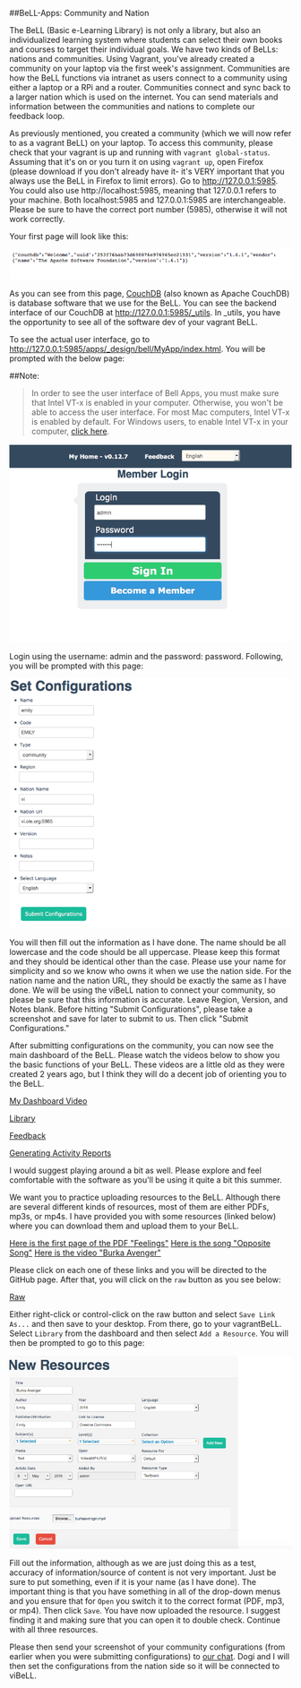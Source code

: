 ##BeLL-Apps: Community and Nation

The BeLL (Basic e-Learning Library) is not only a library, but also an individualized learning system where students can select their own books and courses to target their individual goals. We have two kinds of BeLLs: nations and communities. Using Vagrant, you've already created a community on your laptop via the first week's assignment. Communities are how the BeLL functions via intranet as users connect to a community using either a laptop or a RPi and a router. Communities connect and sync back to a larger nation which is used on the internet. You can send materials and information between the communities and nations to complete our feedback loop. 

As previously mentioned, you created a community (which we will now refer to as a vagrant BeLL) on your laptop. To access this community, please check that your vagrant is up and running with `vagrant global-status`. Assuming that it's on or you turn it on using `vagrant up`, open Firefox (please download if you don't already have it- it's VERY important that you always use the BeLL in Firefox to limit errors). Go to http://127.0.0.1:5985. You could also use http://localhost:5985, meaning that 127.0.0.1 refers to your machine. Both localhost:5985 and 127.0.0.1:5985 are interchangeable. Please be sure to have the correct port number (5985), otherwise it will not work correctly. 

Your first page will look like this:

![127.0.0.1:5985](/pages/uploads/images/127.0.0.1-5985.png)

As you can see from this page, [CouchDB](https://en.wikipedia.org/wiki/CouchDB)  (also known as Apache CouchDB) is database software that we use for the BeLL. You can see the backend interface of our CouchDB at http://127.0.0.1:5985/_utils. In _utils, you have the opportunity to see all of the software dev of your vagrant BeLL.

To see the actual user interface, go to http://127.0.0.1:5985/apps/_design/bell/MyApp/index.html. You will be prompted with the below page:

##Note:
> In order to see the user interface of Bell Apps, you must make sure that Intel VT-x is enabled in your computer. Otherwise, you won't be able to access the user interface. For most Mac computers, Intel VT-x is enabled by default. For Windows users, to enable Intel VT-x in your computer, [click here](http://www.howtogeek.com/213795/how-to-enable-intel-vt-x-in-your-computers-bios-or-uefi-firmware/).

![Login Page](/pages/uploads/images/adminlogin.png)

Login using the username: admin and the password: password. Following, you will be prompted with this page:

![Set Configurations](/pages/uploads/images/setconfigurations.png)

You will then fill out the information as I have done. The name should be all lowercase and the code should be all uppercase. Please keep this format and they should be identical other than the case. Please use your name for simplicity and so we know who owns it when we use the nation side. For the nation name and the nation URL, they should be exactly the same as I have done. We will be using the viBeLL nation to connect your community, so please be sure that this information is accurate. Leave Region, Version, and Notes blank. Before hitting "Submit Configurations", please take a screenshot and save for later to submit to us. Then click "Submit Configurations."

After submitting configurations on the community, you can now see the main dashboard of the BeLL. Please watch the videos below to show you the basic functions of your BeLL. These videos are a little old as they were created 2 years ago, but I think they will do a decent job of orienting you to the BeLL.   

[My Dashboard Video](/pages/uploads/movies/mydashboard.mp4)

[Library](/pages/uploads/movies/library.mp4)

[Feedback](/pages/uploads/movies/feedback.mp4)

[Generating Activity Reports](/pages/uploads/movies/generatingactivityreports.mp4)

I would suggest playing around a bit as well. Please explore and feel comfortable with the software as you'll be using it quite a bit this summer. 

We want you to practice uploading resources to the BeLL. Although there are several different kinds of resources, most of them are either PDFs, mp3s, or mp4s. I have provided you with some resources (linked below) where you can download them and upload them to your BeLL. 

[Here is the first page of the PDF "Feelings"](/pages/uploads/images/feelings.pdf)
[Here is the song "Opposite Song"](/pages/uploads/music/oppositesong.mp3)
[Here is the video "Burka Avenger"](/pages/uploads/movies/burkaavenger.mp4) 

Please click on each one of these links and you will be directed to the GitHub page. After that, you will click on the `raw` button as you see below:

[Raw](/pages/uploads/images/raw.png)

Either right-click or control-click on the raw button and select `Save Link As...` and then save to your desktop. From there, go to your vagrantBeLL. Select `Library` from the dashboard and then select `Add a Resource`. You will then be prompted to go to this page: 

![Burka Avenger Upload](/pages/uploads/images/burkaavengerupload.png)

Fill out the information, although as we are just doing this as a test, accuracy of information/source of content is not very important. Just be sure to put something, even if it is your name (as I have done). The important thing is that you have something in all of the drop-down menus and you ensure that for `Open` you switch it to the correct format (PDF, mp3, or mp4). Then click `Save`. You have now uploaded the resource. I suggest finding it and making sure that you can open it to double check. Continue with all three resources. 

Please then send your screenshot of your community configurations (from earlier when you were submitting configurations) to [our chat](https://gitter.im/open-learning-exchange/chat). Dogi and I will then set the configurations from the nation side so it will be connected to viBeLL. 
